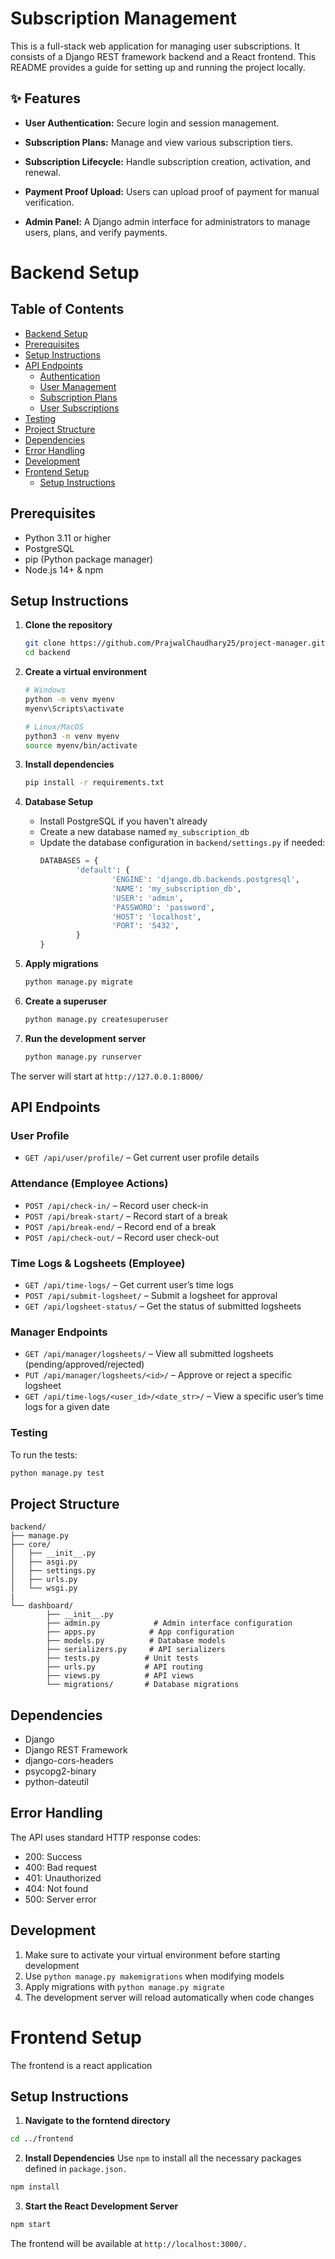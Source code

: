 # Subscription Management
This is a full-stack web application for managing user subscriptions. It consists of a Django REST framework backend and a React frontend. This README provides a guide for setting up and running the project locally.

## ✨ Features
* **User Authentication:** Secure login and session management.

* **Subscription Plans:** Manage and view various subscription tiers.

* **Subscription Lifecycle:** Handle subscription creation, activation, and renewal.

* **Payment Proof Upload:** Users can upload proof of payment for manual verification.

* **Admin Panel:** A Django admin interface for administrators to manage users, plans, and verify payments.


# Backend Setup
## Table of Contents

- [Backend Setup](#backend-setup)
- [Prerequisites](#prerequisites)
- [Setup Instructions](#setup-instructions)
- [API Endpoints](#api-endpoints)
    - [Authentication](#authentication)
    - [User Management](#user-management)
    - [Subscription Plans](#subscription-plans)
    - [User Subscriptions](#user-subscriptions)
- [Testing](#testing)
- [Project Structure](#project-structure)
- [Dependencies](#dependencies)
- [Error Handling](#error-handling)
- [Development](#development)
- [Frontend Setup](#frontend-setup)
    - [Setup Instructions](#setup-instructions-1)

## Prerequisites

- Python 3.11 or higher
- PostgreSQL
- pip (Python package manager)
- Node.js 14+ & npm

## Setup Instructions

1. **Clone the repository**
     ```bash
     git clone https://github.com/PrajwalChaudhary25/project-manager.git
     cd backend
     ```

2. **Create a virtual environment**
     ```bash
     # Windows
     python -m venv myenv
     myenv\Scripts\activate

     # Linux/MacOS
     python3 -m venv myenv
     source myenv/bin/activate
     ```

3. **Install dependencies**
     ```bash
     pip install -r requirements.txt
     ```

4. **Database Setup**
     - Install PostgreSQL if you haven't already
     - Create a new database named `my_subscription_db`
     - Update the database configuration in `backend/settings.py` if needed:
         ```python
         DATABASES = {
                 'default': {
                         'ENGINE': 'django.db.backends.postgresql',
                         'NAME': 'my_subscription_db',
                         'USER': 'admin',
                         'PASSWORD': 'password',
                         'HOST': 'localhost',
                         'PORT': '5432',
                 }
         }
         ```

5. **Apply migrations**
     ```bash
     python manage.py migrate
     ```

6. **Create a superuser**
     ```bash
     python manage.py createsuperuser
     ```

7. **Run the development server**
     ```bash
     python manage.py runserver
     ```

The server will start at `http://127.0.0.1:8000/`

## API Endpoints

### User Profile
- `GET /api/user/profile/` – Get current user profile details

### Attendance (Employee Actions)
- `POST /api/check-in/` – Record user check-in  
- `POST /api/break-start/` – Record start of a break  
- `POST /api/break-end/` – Record end of a break  
- `POST /api/check-out/` – Record user check-out  

### Time Logs & Logsheets (Employee)
- `GET /api/time-logs/` – Get current user’s time logs  
- `POST /api/submit-logsheet/` – Submit a logsheet for approval  
- `GET /api/logsheet-status/` – Get the status of submitted logsheets  

### Manager Endpoints
- `GET /api/manager/logsheets/` – View all submitted logsheets (pending/approved/rejected)  
- `PUT /api/manager/logsheets/<id>/` – Approve or reject a specific logsheet  
- `GET /api/time-logs/<user_id>/<date_str>/` – View a specific user’s time logs for a given date  

### Testing

To run the tests:
```bash
python manage.py test
```

## Project Structure
```
backend/
├── manage.py
├── core/
│   ├── __init__.py
│   ├── asgi.py
│   ├── settings.py
│   ├── urls.py
│   └── wsgi.py
|
└── dashboard/
        ├── __init__.py
        ├── admin.py            # Admin interface configuration
        ├── apps.py            # App configuration
        ├── models.py          # Database models
        ├── serializers.py     # API serializers
        ├── tests.py          # Unit tests
        ├── urls.py           # API routing
        ├── views.py          # API views
        └── migrations/       # Database migrations
```

## Dependencies

- Django
- Django REST Framework
- django-cors-headers
- psycopg2-binary
- python-dateutil

## Error Handling

The API uses standard HTTP response codes:
- 200: Success
- 400: Bad request
- 401: Unauthorized
- 404: Not found
- 500: Server error

## Development

1. Make sure to activate your virtual environment before starting development
2. Use `python manage.py makemigrations` when modifying models
3. Apply migrations with `python manage.py migrate`
4. The development server will reload automatically when code changes

# Frontend Setup
The frontend is a react application

## Setup Instructions

1. **Navigate to the forntend directory**
```bash
cd ../frontend
```

2. **Install Dependencies**
Use `npm` to install all the necessary packages defined in `package.json.`
```bash
npm install
```

3. **Start the React Development Server**
```bash
npm start
```
The frontend will be available at `http://localhost:3000/.`